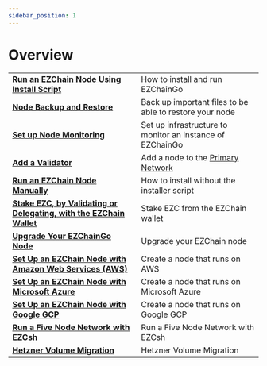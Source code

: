 ```yaml
---
sidebar_position: 1
---
```


# Overview

|  |  |
| :--- | :--- |
| [**Run an EZChain Node Using Install Script**](set-up-node-with-installer.md) | How to install and run EZChainGo |
| [**Node Backup and Restore**](node-backup-and-restore.md) | Back up important files to be able to restore your node |
| [**Set up Node Monitoring**](setting-up-node-monitoring.md) | Set up infrastructure to monitor an instance of EZChainGo |
| [**Add a Validator**](add-a-validator.md) | Add a node to the [Primary Network](../../../learn/platform-overview/README.md) |
| [**Run an EZChain Node Manually**](run-ezchain-node.md) | How to install without the installer script |
| [**Stake EZC, by Validating or Delegating, with the EZChain Wallet**](staking-ezc-by-validating-or-delegating-with-the-ezchain-wallet.md) | Stake EZC from the EZChain wallet |
| [**Upgrade Your EZChainGo Node**](upgrade-your-ezcgo-node.mdx) | Upgrade your EZChain node |
| [**Set Up an EZChain Node with Amazon Web Services (AWS)**](setting-up-an-ezchain-node-with-amazon-web-services-aws.md) | Create a node that runs on AWS |
| [**Set Up an EZChain Node with Microsoft Azure**](set-up-an-ezchain-node-with-microsoft-azure.md) | Create a node that runs on Microsoft Azure |
| [**Set Up an EZChain Node with Google GCP**](set-up-an-ezchain-node-with-google-cloud-platform.md) | Create a node that runs on Google GCP |
| [**Run a Five Node Network with EZCsh**](run-a-five-node-network-with-ezcsh.md) | Run a Five Node Network with EZCsh |
| [**Hetzner Volume Migration**](hetzner-volume-migration.md) | Hetzner Volume Migration |
